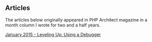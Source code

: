 Articles
------------
The articles below originally appeared in PHP Architect magazine in a month column I wrote for two and a half years.

[January 2015 - Leveling Up: Using a Debugger](/2015/01/01/Leveling-Up-Using-A-Debugger)